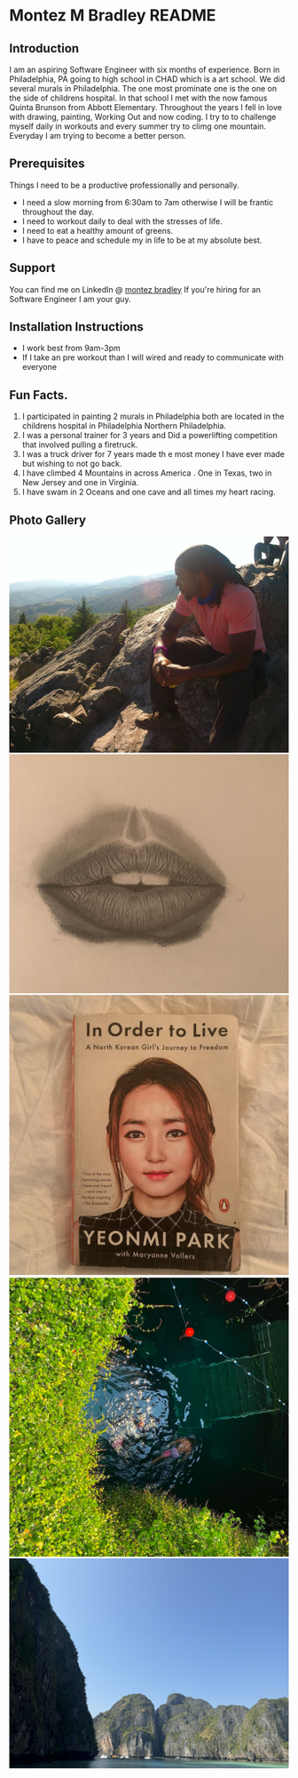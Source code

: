 # Montez M Bradley README

## Introduction

I am an aspiring Software Engineer with six  months of experience. Born in Philadelphia, PA going to high school in CHAD which is a art school. We did several murals in Philadelphia. The one most prominate one is the one on the side of childrens hospital. In that school I met with the now famous Quinta Brunson from Abbott Elementary. Throughout the years I fell in love with drawing, painting, Working Out and now coding. I try to to challenge myself daily in workouts and every summer try to climg one mountain. Everyday I am trying to become a better person. 

## Prerequisites

Things I need to be a productive professionally and personally.

* I need a slow morning from 6:30am to 7am otherwise I will be frantic throughout the day.
* I need to workout daily to deal with the stresses of life.
* I need to eat a healthy amount of greens.
* I have to peace and schedule my in life to be at my absolute best. 

## Support 

You can find me on LinkedIn @ <a href="https://www.linkedin.com/in/montez-bradley-62017295">montez bradley</a> If you're hiring for an Software Engineer I am your guy.

## Installation Instructions

* I work best from 9am-3pm
* If  I take an pre workout than I will wired and ready to communicate with everyone

## Fun Facts.

1. I participated in painting 2 murals in Philadelphia both are located in the childrens hospital in Philadelphia Northern Philadelphia.
1. I was a personal trainer for 3 years and Did a powerlifting competition that involved pulling a firetruck.
1. I was a truck driver for 7 years made th e most money I have ever made but wishing to not go back. 
1. I have climbed 4 Mountains in across America . One in Texas, two in New Jersey and one in Virginia.
1. I have swam in 2 Oceans and one cave and all times my heart racing. 

## Photo Gallery

![Montez](images/adventure.jpeg)
![drawing](images/drawing.jpg)
![favoritebook](images/books.jpg)
![swim](images/swim.jpg)
![vacation](images/Thailand.jpg)

